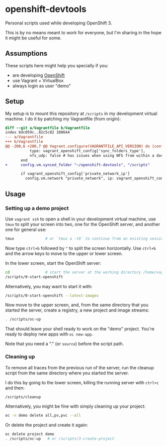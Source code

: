 # openshift-devtools

Personal scripts used while developing OpenShift 3.

This is by no means meant to work for everyone, but I'm sharing in the hope it
might be useful for some.

## Assumptions

These scripts here might help you specially if you:

- are developing [OpenShift](https://github.com/openshift/origin)
- use Vagrant + VirtualBox
- always login as user "demo"

## Setup

My setup is to mount this repository at `/scripts` in my development virtual
machine. I do it by patching my Vagrantfile (from origin):

```diff
diff --git a/Vagrantfile b/Vagrantfile
index bdc059c..82c5c82 100644
--- a/Vagrantfile
+++ b/Vagrantfile
@@ -200,6 +200,7 @@ Vagrant.configure(VAGRANTFILE_API_VERSION) do |config|
           type: vagrant_openshift_config['sync_folders_type'],
           nfs_udp: false # has issues when using NFS from within a docker container
       end
+      config.vm.synced_folder "~/openshift-devtools", "/scripts"

       if vagrant_openshift_config['private_network_ip']
         config.vm.network "private_network", ip: vagrant_openshift_config['private_network_ip']
```

## Usage

### Setting up a demo project

Use `vagrant ssh` to open a shell in your development virtual machine, use `tmux` to split your screen into two, one for the OpenShift server, and another one for general use:

```bash
tmux              # or `tmux a -t0` to continue from an existing session
```

Now type `ctrl+b` followed by `"` to split the screen horizontally.
Use `ctrl+b` and the arrow keys to move to the upper or lower screen.

In the lower screen, start the OpenShift server:

```bash
cd                # start the server at the working directory /home/vagrant
/scripts/0-start-openshift
```

Alternatively, you may want to start it with:

```bash
/scripts/0-start-openshift --latest-images
```

Now move to the upper screen, and, from the same directory that you started the
server, create a registry, a new project and image streams:

```bash
. /scripts/oc-up
```

That should leave your shell ready to work on the "demo" project.
You're ready to deploy new apps with `oc new-app`.

Note that you need a "." (or `source`) before the script path.


### Cleaning up

To remove all traces from the previous run of the server, run the cleanup script
from the same directory where you started the server.

I do this by going to the lower screen, killing the running server with `ctrl+c`
and then:

```bash
/scripts/cleanup
```

Alternatively, you might be fine with simply cleaning up your project:

```bash
oc -n demo delete all,pv,pvc --all
```

Or delete the project and create it again:

```bash
oc delete project demo
. /scripts/oc-up   # or /scripts/3-create-project
```
